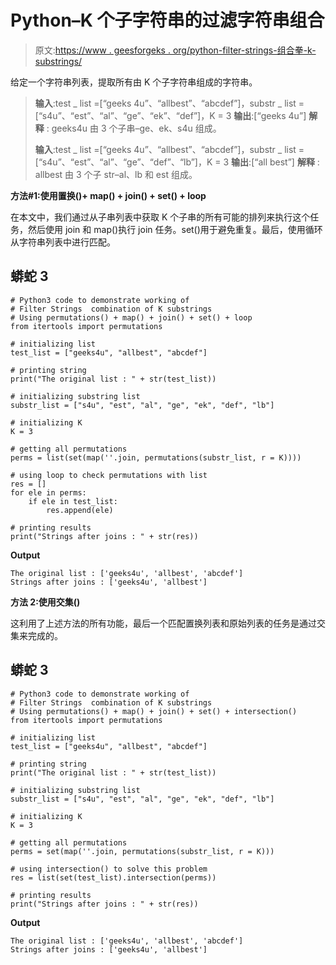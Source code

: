 # Python–K 个子字符串的过滤字符串组合

> 原文:[https://www . geesforgeks . org/python-filter-strings-组合拳-k-substrings/](https://www.geeksforgeeks.org/python-filter-strings-combination-of-k-substrings/)

给定一个字符串列表，提取所有由 K 个子字符串组成的字符串。

> **输入**:test _ list =[“geeks 4u”、“allbest”、“abcdef”]，substr _ list =[“s4u”、“est”、“al”、“ge”、“ek”、“def”]，K = 3
> **输出**:[“geeks 4u”]
> **解释** : geeks4u 由 3 个子串–ge、ek、s4u 组成。
> 
> **输入**:test _ list =[“geeks 4u”、“allbest”、“abcdef”]，substr _ list =[“s4u”、“est”、“al”、“ge”、“def”、“lb”]，K = 3
> **输出**:[“all best”]
> **解释** : allbest 由 3 个子 str–al、lb 和 est 组成。

**方法#1:使用置换()+ map() + join() + set() + loop**

在本文中，我们通过从子串列表中获取 K 个子串的所有可能的排列来执行这个任务，然后使用 join 和 map()执行 join 任务。set()用于避免重复。最后，使用循环从字符串列表中进行匹配。

## 蟒蛇 3

```
# Python3 code to demonstrate working of 
# Filter Strings  combination of K substrings
# Using permutations() + map() + join() + set() + loop
from itertools import permutations

# initializing list
test_list = ["geeks4u", "allbest", "abcdef"]

# printing string
print("The original list : " + str(test_list))

# initializing substring list
substr_list = ["s4u", "est", "al", "ge", "ek", "def", "lb"]

# initializing K 
K = 3

# getting all permutations
perms = list(set(map(''.join, permutations(substr_list, r = K))))

# using loop to check permutations with list
res = []
for ele in perms:
    if ele in test_list:
        res.append(ele)

# printing results 
print("Strings after joins : " + str(res))
```

**Output**

```
The original list : ['geeks4u', 'allbest', 'abcdef']
Strings after joins : ['geeks4u', 'allbest']

```

**方法 2:使用交集()**

这利用了上述方法的所有功能，最后一个匹配置换列表和原始列表的任务是通过交集来完成的。

## 蟒蛇 3

```
# Python3 code to demonstrate working of 
# Filter Strings  combination of K substrings
# Using permutations() + map() + join() + set() + intersection()
from itertools import permutations

# initializing list
test_list = ["geeks4u", "allbest", "abcdef"]

# printing string
print("The original list : " + str(test_list))

# initializing substring list
substr_list = ["s4u", "est", "al", "ge", "ek", "def", "lb"]

# initializing K 
K = 3

# getting all permutations
perms = set(map(''.join, permutations(substr_list, r = K)))

# using intersection() to solve this problem 
res = list(set(test_list).intersection(perms))

# printing results 
print("Strings after joins : " + str(res))
```

**Output**

```
The original list : ['geeks4u', 'allbest', 'abcdef']
Strings after joins : ['geeks4u', 'allbest']

```